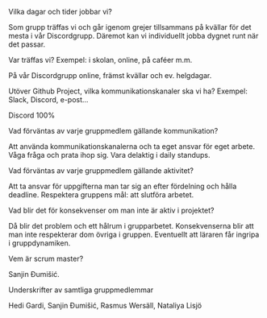 Vilka dagar och tider jobbar vi?

Som grupp träffas vi och går igenom grejer tillsammans på kvällar för det mesta i vår Discordgrupp. Däremot kan vi individuellt jobba dygnet runt när det passar.


Var träffas vi? Exempel: i skolan, online, på caféer m.m.

På vår Discordgrupp online, främst kvällar och ev. helgdagar.


Utöver Github Project, vilka kommunikationskanaler ska vi ha? Exempel: Slack, Discord, e-post...

Discord 100%


Vad förväntas av varje gruppmedlem gällande kommunikation?

Att använda kommunikationskanalerna och ta eget ansvar för eget arbete. Våga fråga och prata ihop sig.
Vara delaktig i daily standups.


Vad förväntas av varje gruppmedlem gällande aktivitet?

Att ta ansvar för uppgifterna man tar sig an efter fördelning och hålla deadline.
Respektera gruppens mål: att slutföra arbetet.


Vad blir det för konsekvenser om man inte är aktiv i projektet?

Då blir det problem och ett hålrum i grupparbetet. Konsekvenserna blir att man inte respekterar dom övriga i gruppen.
Eventuellt att läraren får ingripa i gruppdynamiken.


Vem är scrum master?

Sanjin Đumišić.


Underskrifter av samtliga gruppmedlemmar

Hedi Gardi, Sanjin Đumišić, Rasmus Wersäll, Nataliya Lisjö

